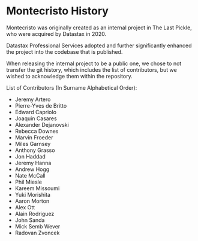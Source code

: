 # Montecristo History

Montecristo was originally created as an internal project in The Last Pickle, who were acquired by Datastax in 2020.

Datastax Professional Services adopted and further significantly enhanced the project into the codebase that is published.

When releasing the internal project to be a public one, we chose to not transfer the git history, which includes the list of contributors, but we wished to acknowledge them within the repository.

List of Contributors (In Surname Alphabetical Order):

* Jeremy Artero
* Pierre-Yves de Britto
* Edward Capriolo
* Joaquin Casares
* Alexander Dejanovski
* Rebecca Downes
* Marvin Froeder
* Miles Garnsey
* Anthony Grasso
* Jon Haddad
* Jeremy Hanna
* Andrew Hogg
* Nate McCall
* Phil Miesle  
* Kareem Missoumi
* Yuki Morishita
* Aaron Morton
* Alex Ott
* Alain Rodriguez
* John Sanda
* Mick Semb Wever
* Radovan Zvoncek




